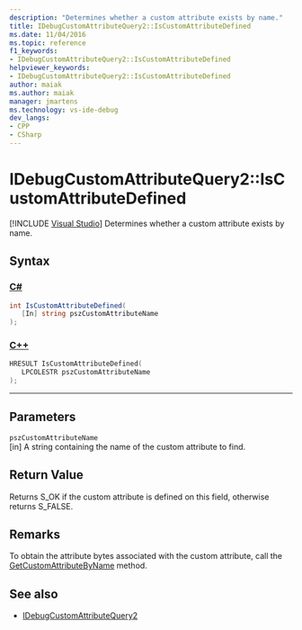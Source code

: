 ```yaml
---
description: "Determines whether a custom attribute exists by name."
title: IDebugCustomAttributeQuery2::IsCustomAttributeDefined
ms.date: 11/04/2016
ms.topic: reference
f1_keywords:
- IDebugCustomAttributeQuery2::IsCustomAttributeDefined
helpviewer_keywords:
- IDebugCustomAttributeQuery2::IsCustomAttributeDefined
author: maiak
ms.author: maiak
manager: jmartens
ms.technology: vs-ide-debug
dev_langs:
- CPP
- CSharp
---
```

# IDebugCustomAttributeQuery2::IsCustomAttributeDefined

 [!INCLUDE [Visual Studio](~/includes/applies-to-version/vs-windows-only.md)]
Determines whether a custom attribute exists by name.

## Syntax

### [C#](#tab/csharp)
```csharp
int IsCustomAttributeDefined(
   [In] string pszCustomAttributeName
);
```
### [C++](#tab/cpp)
```cpp
HRESULT IsCustomAttributeDefined( 
   LPCOLESTR pszCustomAttributeName
);
```
---

## Parameters
`pszCustomAttributeName`\
[in] A string containing the name of the custom attribute to find.

## Return Value
 Returns S_OK if the custom attribute is defined on this field, otherwise returns S_FALSE.

## Remarks
 To obtain the attribute bytes associated with the custom attribute, call the [GetCustomAttributeByName](../../../extensibility/debugger/reference/idebugcustomattributequery2-getcustomattributebyname.md) method.

## See also
- [IDebugCustomAttributeQuery2](../../../extensibility/debugger/reference/idebugcustomattributequery2.md)
